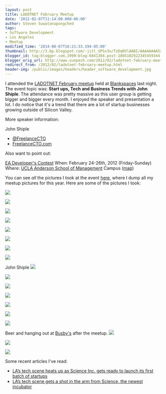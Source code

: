 ```yaml
---
layout: post
title: LADOTNET February Meetup
date: '2012-02-07T11:14:00.000-06:00'
author: Steven Suwatanapongched
tags:
- Software Development
- Los Angeles
- Meetup
modified_time: '2014-08-07T16:21:33.194-05:00'
thumbnail: http://3.bp.blogspot.com/-jitl_GPSx3o/TzDqRVlAABI/AAAAAAAA5xM/HVj9IsMtvQE/s600/2012-02-06+at+18-29-34.jpg
blogger_id: tag:blogger.com,1999:blog-6841384.post-1085102922345459344
blogger_orig_url: http://www.sunpech.com/2012/02/ladotnet-february-meetup.html
redirect_from: /2012/02/ladotnet-february-meetup.html
header-img: /public/images/headers/header_software_development.jpg
---
```


I attended the <a href="http://www.ladotnet.org/events/48342932/">LADOTNET February meetup</a> held at <a href="http://www.blankspaces.com/">Blankspaces</a> last night. The event topic was: <b>Start ups, Tech and Business Trends with John Shiple</b>. The attendance was pretty massive as this user group is getting bigger and bigger every month. I enjoyed the speaker and presentation a lot. I do notice that it's a trend that there are a lot of startup businesses growing outside of Silicon Valley.

More speaker information:

John Shiple
* <a href="https://twitter.com/#!/freelancecto">@FreelanceCTO</a>
* <a href="http://freelancecto.com/">FreelanceCTO.com</a>

Also want to point out:

<a href="http://www.entrepreneurassociation.net/index.php?option=com_content&amp;view=article&amp;id=62&amp;Itemid=101">EA Developer's Contest</a>
When: February 24-26th, 2012 (Friday-Sunday)
Where: <a href="http://www.anderson.ucla.edu/">UCLA Anderson School of Management</a> Campus (<a href="http://maps.google.com/maps/place?cid=1217418601794208687&amp;q=UCLA+Anderson+School+of+Management,+Los+Angeles,+CA&amp;hl=en&amp;cd=1&amp;cad=src:ppiwlink&amp;ei=fFkxT6LZHpDipASnlM2BAQ">map</a>)

You can see <i>all</i> the pictures I took at the event <a href="https://picasaweb.google.com/sunpech/2012Meetups?authuser=0&amp;feat=directlink">here</a>, where I dump all my meetup pictures for this year. Here are some of the pictures I took:

<a href="http://3.bp.blogspot.com/-jitl_GPSx3o/TzDqRVlAABI/AAAAAAAA5xM/HVj9IsMtvQE/s600/2012-02-06+at+18-29-34.jpg"><img border="0"  src="http://3.bp.blogspot.com/-jitl_GPSx3o/TzDqRVlAABI/AAAAAAAA5xM/HVj9IsMtvQE/s320/2012-02-06+at+18-29-34.jpg"  /></a>

<a href="http://3.bp.blogspot.com/-C28fit2nZ-A/TzDqUYWxOiI/AAAAAAAA5xc/vZv6EJWcn9E/s600/2012-02-06+at+18-50-17.jpg"><img border="0"  src="http://3.bp.blogspot.com/-C28fit2nZ-A/TzDqUYWxOiI/AAAAAAAA5xc/vZv6EJWcn9E/s320/2012-02-06+at+18-50-17.jpg"  /></a>

<a href="http://3.bp.blogspot.com/-1LUCVEBKBmc/TzDqWWjy7QI/AAAAAAAA5x0/u3hdHND2VSI/s600/2012-02-06+at+18-58-57.jpg"><img border="0"  src="http://3.bp.blogspot.com/-1LUCVEBKBmc/TzDqWWjy7QI/AAAAAAAA5x0/u3hdHND2VSI/s320/2012-02-06+at+18-58-57.jpg"  /></a>

<a href="http://2.bp.blogspot.com/-zykF3TM6wYA/TzDqXJKFHNI/AAAAAAAA5x8/hwnQvgPvuP8/s600/2012-02-06+at+18-59-22.jpg"><img border="0"  src="http://2.bp.blogspot.com/-zykF3TM6wYA/TzDqXJKFHNI/AAAAAAAA5x8/hwnQvgPvuP8/s320/2012-02-06+at+18-59-22.jpg"  /></a>

<a href="http://1.bp.blogspot.com/-FSgnyKTDSsU/TzDqZ4Jn26I/AAAAAAAA5yc/DmHoIrLQ4HE/s600/2012-02-06+at+19-00-36.jpg"><img border="0"  src="http://1.bp.blogspot.com/-FSgnyKTDSsU/TzDqZ4Jn26I/AAAAAAAA5yc/DmHoIrLQ4HE/s320/2012-02-06+at+19-00-36.jpg"  /></a>

<a href="http://2.bp.blogspot.com/-ahTch4xcZOI/TzDqd0vXOzI/AAAAAAAA5zM/MuS4S996eNY/s600/2012-02-06+at+19-03-02.jpg"><img border="0"  src="http://2.bp.blogspot.com/-ahTch4xcZOI/TzDqd0vXOzI/AAAAAAAA5zM/MuS4S996eNY/s320/2012-02-06+at+19-03-02.jpg"  /></a>

<a href="http://3.bp.blogspot.com/-61_rYZRi_NI/TzDqgFlhjSI/AAAAAAAA5zk/30NLjoCpTkg/s600/2012-02-06+at+19-04-08.jpg"><img border="0"  src="http://3.bp.blogspot.com/-61_rYZRi_NI/TzDqgFlhjSI/AAAAAAAA5zk/30NLjoCpTkg/s320/2012-02-06+at+19-04-08.jpg"  /></a>

<a href="http://3.bp.blogspot.com/-t4TaMDzX26M/TzDqi0u6YTI/AAAAAAAA5z8/jA7lW9O_LZQ/s600/2012-02-06+at+19-08-47.jpg"><img border="0"  src="http://3.bp.blogspot.com/-t4TaMDzX26M/TzDqi0u6YTI/AAAAAAAA5z8/jA7lW9O_LZQ/s320/2012-02-06+at+19-08-47.jpg"  /></a>

John Shiple
<a href="http://1.bp.blogspot.com/-FPnad57_ksg/TzDqy-aHTRI/AAAAAAAA52Q/VCiCKgXiJa4/s600/2012-02-06+at+19-27-17.jpg"><img border="0"  src="http://1.bp.blogspot.com/-FPnad57_ksg/TzDqy-aHTRI/AAAAAAAA52Q/VCiCKgXiJa4/s320/2012-02-06+at+19-27-17.jpg"  /></a>

<a href="http://2.bp.blogspot.com/-gpzk5Ujr9XE/TzDqwce5uyI/AAAAAAAA514/K-iX-UhqNXA/s600/2012-02-06+at+19-21-01.jpg"><img border="0"  src="http://2.bp.blogspot.com/-gpzk5Ujr9XE/TzDqwce5uyI/AAAAAAAA514/K-iX-UhqNXA/s320/2012-02-06+at+19-21-01.jpg"  /></a>

<a href="http://1.bp.blogspot.com/-NDwrUkd9PD8/TzDq3d85H_I/AAAAAAAA53A/18CajaepW_Y/s600/2012-02-06+at+19-32-18.jpg"><img border="0"  src="http://1.bp.blogspot.com/-NDwrUkd9PD8/TzDq3d85H_I/AAAAAAAA53A/18CajaepW_Y/s320/2012-02-06+at+19-32-18.jpg"  /></a>

<a href="http://3.bp.blogspot.com/-b98JUY4eNGU/TzDq56NxufI/AAAAAAAA53Y/-R4RMfBxGGc/s600/2012-02-06+at+19-37-57.jpg"><img border="0"  src="http://3.bp.blogspot.com/-b98JUY4eNGU/TzDq56NxufI/AAAAAAAA53Y/-R4RMfBxGGc/s320/2012-02-06+at+19-37-57.jpg"  /></a>

<a href="http://2.bp.blogspot.com/-1-SRdC2DbEg/TzDq8mHdCoI/AAAAAAAA54A/Xy6Bp6jaacQ/s600/2012-02-06+at+19-42-59.jpg"><img border="0"  src="http://2.bp.blogspot.com/-1-SRdC2DbEg/TzDq8mHdCoI/AAAAAAAA54A/Xy6Bp6jaacQ/s320/2012-02-06+at+19-42-59.jpg"  /></a>

<a href="http://3.bp.blogspot.com/-BM8ZMu-_4Lk/TzDrBn7ovCI/AAAAAAAA544/Fj0_IjSpMcI/s600/2012-02-06+at+20-11-56.jpg"><img border="0"  src="http://3.bp.blogspot.com/-BM8ZMu-_4Lk/TzDrBn7ovCI/AAAAAAAA544/Fj0_IjSpMcI/s320/2012-02-06+at+20-11-56.jpg"  /></a>

<a href="http://3.bp.blogspot.com/-C0uUJWSPAOU/TzDrC2U_CII/AAAAAAAA55Q/gG34ptPk1Ng/s600/2012-02-06+at+20-42-23.jpg"><img border="0"  src="http://3.bp.blogspot.com/-C0uUJWSPAOU/TzDrC2U_CII/AAAAAAAA55Q/gG34ptPk1Ng/s320/2012-02-06+at+20-42-23.jpg"  /></a>

Beer and hanging out at <a href="http://www.busbysla.com/">Busby's</a> after the meetup.
<a href="http://2.bp.blogspot.com/-ON1eg3ldXUc/TzDrD_osykI/AAAAAAAA55Y/KyzBZuILfzY/s600/2012-02-06+at+21-47-43.jpg"><img border="0"  src="http://2.bp.blogspot.com/-ON1eg3ldXUc/TzDrD_osykI/AAAAAAAA55Y/KyzBZuILfzY/s320/2012-02-06+at+21-47-43.jpg"  /></a>

<a href="http://2.bp.blogspot.com/-jHl95McFH3I/TzDrE7rOJrI/AAAAAAAA55g/sJdGARUUx_Q/s600/2012-02-06+at+21-47-55.jpg"><img border="0"  src="http://2.bp.blogspot.com/-jHl95McFH3I/TzDrE7rOJrI/AAAAAAAA55g/sJdGARUUx_Q/s320/2012-02-06+at+21-47-55.jpg"  /></a>

<a href="http://1.bp.blogspot.com/-NNO5_a0lugY/TzDrJkCA60I/AAAAAAAA56U/6OaSV0DRIYY/s600/2012-02-06+at+22-05-00.jpg"><img border="0"  src="http://1.bp.blogspot.com/-NNO5_a0lugY/TzDrJkCA60I/AAAAAAAA56U/6OaSV0DRIYY/s320/2012-02-06+at+22-05-00.jpg"  /></a>

Some recent articles I've read:

<ul><li><a href="http://thenextweb.com/insider/2012/02/05/las-tech-scene-heats-up-as-science-inc-gets-ready-to-launch-its-first-batch-of-startups/">LA’s tech scene heats up as Science Inc. gets ready to launch its first batch of startups</a></li><li><a href="http://venturebeat.com/2012/02/07/science-incubator/">LA’s tech scene gets a shot in the arm from Science, the newest incubator</a></li></ul>
